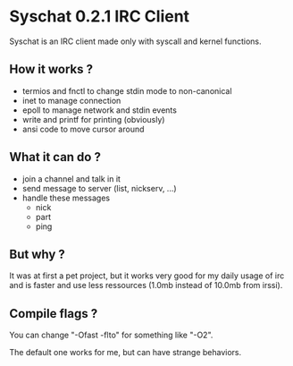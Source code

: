 # Syschat 0.2.1 IRC Client

Syschat is an IRC client made only with syscall and kernel functions.

## How it works ?

- termios and fnctl to change stdin mode to non-canonical
- inet to manage connection
- epoll to manage network and stdin events
- write and printf for printing (obviously)
- ansi code to move cursor around

## What it can do ?

- join a channel and talk in it
- send message to server (list, nickserv, ...)
- handle these messages
    - nick
    - part
    - ping

## But why ?

It was at first a pet project, but it works very good for my daily usage of irc and is faster and use less ressources (1.0mb instead of 10.0mb from irssi).

## Compile flags ?

You can change "-Ofast -flto" for something like "-O2".

The default one works for me, but can have strange behaviors.
